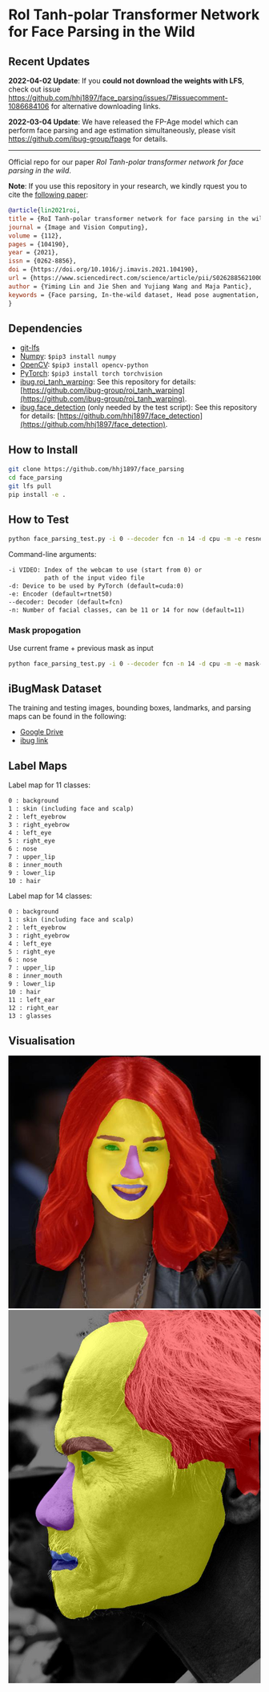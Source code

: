 # RoI Tanh-polar Transformer Network for Face Parsing in the Wild

## Recent Updates

**2022-04-02 Update**: If you **could not download the weights with LFS**, check out issue <https://github.com/hhj1897/face_parsing/issues/7#issuecomment-1086684106> for alternative downloading links.

**2022-03-04 Update**: We have released the FP-Age model which can perform face parsing and age estimation simultaneously, please visit <https://github.com/ibug-group/fpage> for details.

---
Official repo for our paper *RoI Tanh-polar transformer network for face parsing in the wild*.

**Note**: If you use this repository in your research, we kindly rquest you to cite the [following paper](https://arxiv.org/pdf/2102.02717):

```bibtex
@article{lin2021roi,
title = {RoI Tanh-polar transformer network for face parsing in the wild},
journal = {Image and Vision Computing},
volume = {112},
pages = {104190},
year = {2021},
issn = {0262-8856},
doi = {https://doi.org/10.1016/j.imavis.2021.104190},
url = {https://www.sciencedirect.com/science/article/pii/S0262885621000950},
author = {Yiming Lin and Jie Shen and Yujiang Wang and Maja Pantic},
keywords = {Face parsing, In-the-wild dataset, Head pose augmentation, Tanh-polar representation},
}
```

## Dependencies

* [git-lfs](https://git-lfs.github.com/)
* [Numpy](https://www.numpy.org/): `$pip3 install numpy`
* [OpenCV](https://opencv.org/): `$pip3 install opencv-python`
* [PyTorch](https://pytorch.org/): `$pip3 install torch torchvision`
* [ibug.roi_tanh_warping](https://github.com/ibug-group/roi_tanh_warping): See this repository for details: [https://github.com/ibug-group/roi_tanh_warping](https://github.com/ibug-group/roi_tanh_warping).
* [ibug.face_detection](https://github.com/hhj1897/face_detection) (only needed by the test script): See this repository for details: [https://github.com/hhj1897/face_detection](https://github.com/hhj1897/face_detection).

## How to Install

```bash
git clone https://github.com/hhj1897/face_parsing
cd face_parsing
git lfs pull
pip install -e .
```

## How to Test

```bash
python face_parsing_test.py -i 0 --decoder fcn -n 14 -d cpu -m -e resnet50
```

Command-line arguments:

```
-i VIDEO: Index of the webcam to use (start from 0) or
          path of the input video file
-d: Device to be used by PyTorch (default=cuda:0)
-e: Encoder (default=rtnet50)
--decoder: Decoder (default=fcn)
-n: Number of facial classes, can be 11 or 14 for now (default=11)
```

### Mask propogation

Use current frame + previous mask as input

```bash
python face_parsing_test.py -i 0 --decoder fcn -n 14 -d cpu -m -e mask-prop-resnet50
```

## iBugMask Dataset

The training and testing images, bounding boxes, landmarks, and parsing maps can be found in the following:

* [Google Drive](https://drive.google.com/file/d/1hGSki97qQPGNB812hh2Wf1_lP9NgJkti)
* [ibug link](https://ibug.doc.ic.ac.uk/download/rtnet/ibugmask_release.zip)

## Label Maps

Label map for 11 classes:

```
0 : background
1 : skin (including face and scalp)
2 : left_eyebrow
3 : right_eyebrow
4 : left_eye
5 : right_eye
6 : nose
7 : upper_lip
8 : inner_mouth
9 : lower_lip
10 : hair
```

Label map for 14 classes:

```
0 : background
1 : skin (including face and scalp)
2 : left_eyebrow
3 : right_eyebrow
4 : left_eye
5 : right_eye
6 : nose
7 : upper_lip
8 : inner_mouth
9 : lower_lip
10 : hair
11 : left_ear
12 : right_ear
13 : glasses
```

## Visualisation

![](./imgs/vis1.jpg)
![](./imgs/vis2.jpg)
